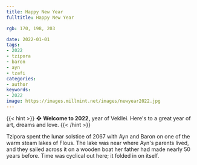 ```yaml
---
title: Happy New Year
fulltitle: Happy New Year

rgb: 170, 198, 203

date: 2022-01-01
tags:
- 2022
- tzipora
- baron
- ayn
- tzafi
categories:
- author
keywords:
- 2022
image: https://images.millmint.net/images/newyear2022.jpg
---
```


{{< hint >}}
❖ **Welcome to 2022,** year of Vekllei. Here's to a great year of art, dreams and love.
{{< /hint >}}

Tzipora spent the lunar solstice of 2067 with Ayn and Baron on one of the warm steam lakes of Flous. The lake was near where Ayn's parents lived, and they sailed across it on a wooden boat her father had made nearly 50 years before. Time was cyclical out here; it folded in on itself.